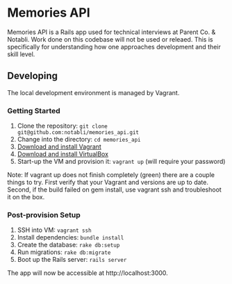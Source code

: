 # Memories API

Memories API is a Rails app used for technical interviews at Parent Co. &
Notabli. Work done on this codebase will not be used or releaed. This is
specifically for understanding how one approaches development and their skill
level.

## Developing

The local development environment is managed by Vagrant.

### Getting Started

1. Clone the repository: `git clone git@github.com:notabli/memories_api.git`
1. Change into the directory: `cd memories_api`
1. [Download and install Vagrant](https://www.vagrantup.com/downloads.html)
1. [Download and install VirtualBox](https://www.virtualbox.org/)
1. Start-up the VM and provision it: `vagrant up` (will require your password)

Note: If vagrant up does not finish completely (green) there are a couple things to try. First verify that your Vagrant and versions are up to date. Second, if the build failed on gem install, use vagrant ssh and troubleshoot it on the box.

### Post-provision Setup

1. SSH into VM: `vagrant ssh`
1. Install dependencies: `bundle install`
1. Create the database: `rake db:setup`
1. Run migrations: `rake db:migrate`
1. Boot up the Rails server: `rails server`

The app will now be accessible at http://localhost:3000.
